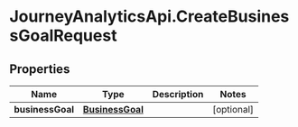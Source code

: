 # JourneyAnalyticsApi.CreateBusinessGoalRequest

## Properties

Name | Type | Description | Notes
------------ | ------------- | ------------- | -------------
**businessGoal** | [**BusinessGoal**](BusinessGoal.md) |  | [optional] 


